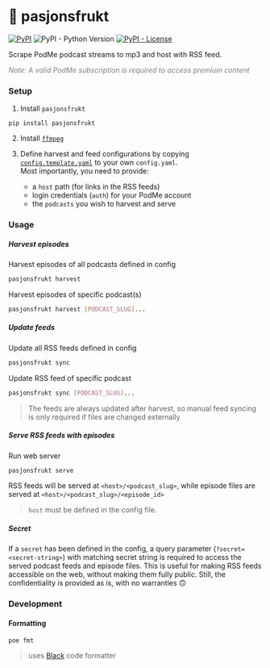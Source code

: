 # 🍹 pasjonsfrukt

[![PyPI](https://img.shields.io/pypi/v/pasjonsfrukt)](https://pypi.org/project/pasjonsfrukt/)
![PyPI - Python Version](https://img.shields.io/pypi/pyversions/pasjonsfrukt)
[![PyPI - License](https://img.shields.io/pypi/l/pasjonsfrukt)](https://github.com/mathiazom/pasjonsfrukt/blob/main/LICENSE)

Scrape PodMe podcast streams to mp3 and host with RSS feed.

<i style="color:grey">Note: A valid PodMe subscription is required to access premium content</i>

### Setup

1. Install `pasjonsfrukt`

```
pip install pasjonsfrukt
```

2. Install [`ffmpeg`](https://ffmpeg.org/)

3. Define harvest and feed configurations by copying [`config.template.yaml`](config.template.yaml) to your own `config.yaml`.  
   Most importantly, you need to provide:

   - a `host` path (for links in the RSS feeds)
   - login credentials (`auth`) for your PodMe account
   - the `podcasts` you wish to harvest and serve

### Usage

##### Harvest episodes

Harvest episodes of all podcasts defined in config

```sh
pasjonsfrukt harvest
```

Harvest episodes of specific podcast(s)

```sh
pasjonsfrukt harvest [PODCAST_SLUG]...
```

##### Update feeds

Update all RSS feeds defined in config

```sh
pasjonsfrukt sync
```

Update RSS feed of specific podcast

```sh
pasjonsfrukt sync [PODCAST_SLUG]...
```

> The feeds are always updated after harvest, so manual feed syncing is only required if files are changed externally

##### Serve RSS feeds with episodes

Run web server

```sh
pasjonsfrukt serve
```

RSS feeds will be served at `<host>/<podcast_slug>`, while episode files are served
at `<host>/<podcast_slug>/<episode_id>`

> `host` must be defined in the config file.

##### Secret

If a `secret` has been defined in the config, a query parameter (`?secret=<secret-string>`) with matching secret string
is required to access the served podcast feeds and episode files. This is useful for making RSS feeds accessible on the
web, without making them fully public. Still, the confidentiality is provided as is, with no warranties 🙃

### Development

#### Formatting

```commandline
poe fmt
```
> uses [Black](https://black.readthedocs.io/en/stable/) code formatter
